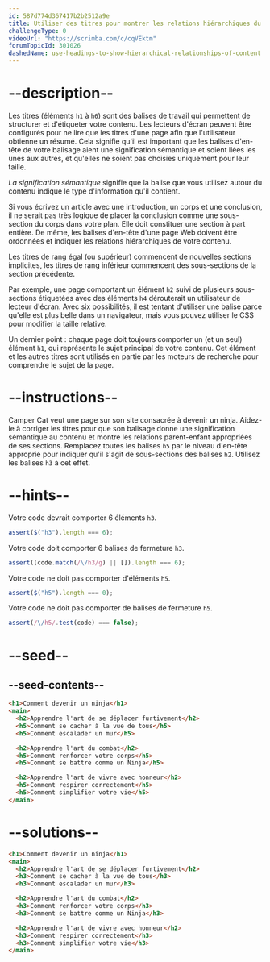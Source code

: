 ```yaml
---
id: 587d774d367417b2b2512a9e
title: Utiliser des titres pour montrer les relations hiérarchiques du contenu
challengeType: 0
videoUrl: "https://scrimba.com/c/cqVEktm"
forumTopicId: 301026
dashedName: use-headings-to-show-hierarchical-relationships-of-content
---
```


# --description--

Les titres (éléments `h1` à `h6`) sont des balises de travail qui permettent de structurer et d'étiqueter votre contenu. Les lecteurs d'écran peuvent être configurés pour ne lire que les titres d'une page afin que l'utilisateur obtienne un résumé. Cela signifie qu'il est important que les balises d'en-tête de votre balisage aient une signification sémantique et soient liées les unes aux autres, et qu'elles ne soient pas choisies uniquement pour leur taille.

_La signification sémantique_ signifie que la balise que vous utilisez autour du contenu indique le type d'information qu'il contient.

Si vous écrivez un article avec une introduction, un corps et une conclusion, il ne serait pas très logique de placer la conclusion comme une sous-section du corps dans votre plan. Elle doit constituer une section à part entière. De même, les balises d'en-tête d'une page Web doivent être ordonnées et indiquer les relations hiérarchiques de votre contenu.

Les titres de rang égal (ou supérieur) commencent de nouvelles sections implicites, les titres de rang inférieur commencent des sous-sections de la section précédente.

Par exemple, une page comportant un élément `h2` suivi de plusieurs sous-sections étiquetées avec des éléments `h4` dérouterait un utilisateur de lecteur d'écran. Avec six possibilités, il est tentant d'utiliser une balise parce qu'elle est plus belle dans un navigateur, mais vous pouvez utiliser le CSS pour modifier la taille relative.

Un dernier point : chaque page doit toujours comporter un (et un seul) élément `h1`, qui représente le sujet principal de votre contenu. Cet élément et les autres titres sont utilisés en partie par les moteurs de recherche pour comprendre le sujet de la page.

# --instructions--

Camper Cat veut une page sur son site consacrée à devenir un ninja. Aidez-le à corriger les titres pour que son balisage donne une signification sémantique au contenu et montre les relations parent-enfant appropriées de ses sections. Remplacez toutes les balises `h5` par le niveau d'en-tête approprié pour indiquer qu'il s'agit de sous-sections des balises `h2`. Utilisez les balises `h3` à cet effet.

# --hints--

Votre code devrait comporter 6 éléments `h3`.

```js
assert($("h3").length === 6);
```

Votre code doit comporter 6 balises de fermeture `h3`.

```js
assert((code.match(/\/h3/g) || []).length === 6);
```

Votre code ne doit pas comporter d'éléments `h5`.

```js
assert($("h5").length === 0);
```

Votre code ne doit pas comporter de balises de fermeture `h5`.

```js
assert(/\/h5/.test(code) === false);
```

# --seed--

## --seed-contents--

```html
<h1>Comment devenir un ninja</h1>
<main>
  <h2>Apprendre l'art de se déplacer furtivement</h2>
  <h5>Comment se cacher à la vue de tous</h5>
  <h5>Comment escalader un mur</h5>

  <h2>Apprendre l'art du combat</h2>
  <h5>Comment renforcer votre corps</h5>
  <h5>Comment se battre comme un Ninja</h5>

  <h2>Apprendre l'art de vivre avec honneur</h2>
  <h5>Comment respirer correctement</h5>
  <h5>Comment simplifier votre vie</h5>
</main>
```

# --solutions--

```html
<h1>Comment devenir un ninja</h1>
<main>
  <h2>Apprendre l'art de se déplacer furtivement</h2>
  <h3>Comment se cacher à la vue de tous</h3>
  <h3>Comment escalader un mur</h3>

  <h2>Apprendre l'art du combat</h2>
  <h3>Comment renforcer votre corps</h3>
  <h3>Comment se battre comme un Ninja</h3>

  <h2>Apprendre l'art de vivre avec honneur</h2>
  <h3>Comment respirer correctement</h3>
  <h3>Comment simplifier votre vie</h3>
</main>
```
